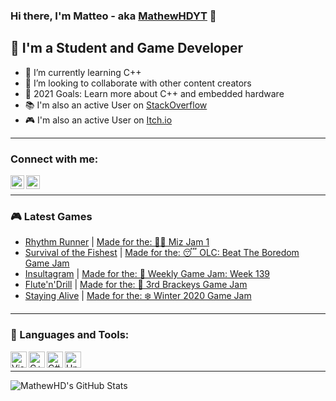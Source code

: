 ### Hi there, I'm Matteo - aka [MathewHDYT][gamedevelopment] 👋

## 👦 I'm a Student and Game Developer
- 🔬 I’m currently learning C++
- 👯 I’m looking to collaborate with other content creators
- 🥅 2021 Goals: Learn more about C++ and embedded hardware
- 📚 I'm also an active User on [StackOverflow][website]
- 🎮 I'm also an active User on [Itch.io][gamedevelopment]

---

### Connect with me:

[<img align="left" alt="MatheHD | StackOverFlow" width="22px" src="https://cdn2.iconfinder.com/data/icons/social-icons-33/128/Stack_Overflow-512.png" />][website]
[<img align="left" alt="MatheHD | Itch.io" width="22px" src="https://static.itch.io/images/itchio-textless-white.svg" />][gamedevelopment]

<br />

---

### 🎮 Latest Games
<!-- GAME:START -->
- [Rhythm Runner](https://mathewhdyt.itch.io/rythm-runner) | [Made for the: 🙆‍♂️ Miz Jam 1](https://itch.io/jam/miz-jam-1)
- [Survival of the Fishest](https://mathewhdyt.itch.io/sof) | [Made for the: 😴 OLC: Beat The Boredom Game Jam](https://itch.io/jam/olc-beat-the-boredom)
- [Insultagram](https://mathewhdyt.itch.io/insultagram) | [Made for the: 📅 Weekly Game Jam: Week 139](https://itch.io/jam/weekly-game-jam-139)
- [Flute'n'Drill](https://mathewhdyt.itch.io/fluteandndrill) | [Made for the: 🥉 3rd Brackeys Game Jam](https://itch.io/jam/brackeys-3)
- [Staying Alive](https://mathewhdyt.itch.io/staying-alive) | [Made for the: ❄️ Winter 2020 Game Jam](https://itch.io/jam/my-first-game-jam-winter-2020)
<!-- GAME:END -->

---


### 🧰 Languages and Tools:

<img align="left" alt="Visual Studio 2019" width="26px" src="https://upload.wikimedia.org/wikipedia/commons/thumb/5/59/Visual_Studio_Icon_2019.svg/1280px-Visual_Studio_Icon_2019.svg.png" />
<img align="left" alt="C++" width="26px" src="https://upload.wikimedia.org/wikipedia/commons/thumb/0/0d/C_Sharp_wordmark.svg/1280px-C_Sharp_wordmark.svg.png" />
<img align="left" alt="C#" width="26px" src="https://upload.wikimedia.org/wikipedia/commons/thumb/1/18/ISO_C%2B%2B_Logo.svg/1024px-ISO_C%2B%2B_Logo.svg.png" />
<img align="left" alt="Unity" width="26px" src="https://cdn.freebiesupply.com/logos/large/2x/unity-69-logo-black-and-white.png" />

<br />

---


<img align="left" alt="MathewHD's GitHub Stats" src="https://github-readme-stats.vercel.app/api?username=MathewHDYT&show_icons=true&hide_border=true" />

[website]:https://stackoverflow.com/users/13794611/mathewhd?tab=profile
[gamedevelopment]:https://mathewhdyt.itch.io
